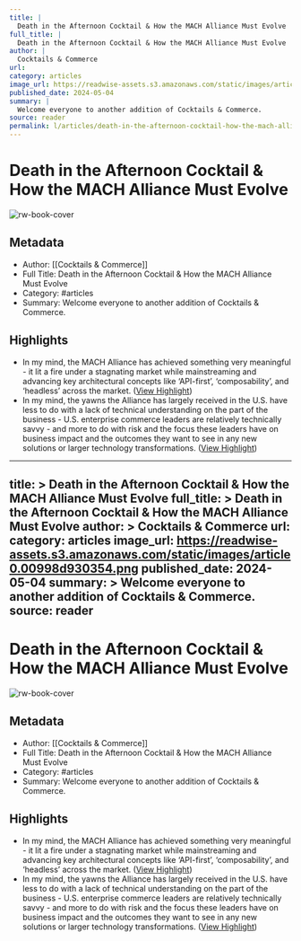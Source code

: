 ```yaml
---
title: |
  Death in the Afternoon Cocktail & How the MACH Alliance Must Evolve
full_title: |
  Death in the Afternoon Cocktail & How the MACH Alliance Must Evolve
author: |
  Cocktails & Commerce
url: 
category: articles
image_url: https://readwise-assets.s3.amazonaws.com/static/images/article0.00998d930354.png
published_date: 2024-05-04
summary: |
  Welcome everyone to another addition of Cocktails & Commerce.
source: reader
permalink: l/articles/death-in-the-afternoon-cocktail-how-the-mach-alliance-must-evolve
---
```

# Death in the Afternoon Cocktail & How the MACH Alliance Must Evolve

![rw-book-cover](https://readwise-assets.s3.amazonaws.com/static/images/article0.00998d930354.png)

## Metadata
- Author: [[Cocktails & Commerce]]
- Full Title: Death in the Afternoon Cocktail & How the MACH Alliance Must Evolve
- Category: #articles
- Summary: Welcome everyone to another addition of Cocktails & Commerce.

## Highlights
- In my mind, the MACH Alliance has achieved something very meaningful - it lit a fire under a stagnating market while mainstreaming and advancing key architectural concepts like ‘API-first’, ‘composability’, and ‘headless’ across the market. ([View Highlight](https://read.readwise.io/read/01hx6fgh50d0h81mxd074qf9c2))
- In my mind, the yawns the Alliance has largely received in the U.S. have less to do with a lack of technical understanding on the part of the business - U.S. enterprise commerce leaders are relatively technically savvy - and more to do with risk and the focus these leaders have on business impact and the outcomes they want to see in any new solutions or larger technology transformations. ([View Highlight](https://read.readwise.io/read/01hx6fs22mfmzhp8c2v4yw0r6b))


---
title: >
  Death in the Afternoon Cocktail & How the MACH Alliance Must Evolve
full_title: >
  Death in the Afternoon Cocktail & How the MACH Alliance Must Evolve
author: >
  Cocktails & Commerce
url: 
category: articles
image_url: https://readwise-assets.s3.amazonaws.com/static/images/article0.00998d930354.png
published_date: 2024-05-04
summary: >
  Welcome everyone to another addition of Cocktails & Commerce.
source: reader
---
# Death in the Afternoon Cocktail & How the MACH Alliance Must Evolve

![rw-book-cover](https://readwise-assets.s3.amazonaws.com/static/images/article0.00998d930354.png)

## Metadata
- Author: [[Cocktails & Commerce]]
- Full Title: Death in the Afternoon Cocktail & How the MACH Alliance Must Evolve
- Category: #articles
- Summary: Welcome everyone to another addition of Cocktails & Commerce.

## Highlights
- In my mind, the MACH Alliance has achieved something very meaningful - it lit a fire under a stagnating market while mainstreaming and advancing key architectural concepts like ‘API-first’, ‘composability’, and ‘headless’ across the market. ([View Highlight](https://read.readwise.io/read/01hx6fgh50d0h81mxd074qf9c2))
- In my mind, the yawns the Alliance has largely received in the U.S. have less to do with a lack of technical understanding on the part of the business - U.S. enterprise commerce leaders are relatively technically savvy - and more to do with risk and the focus these leaders have on business impact and the outcomes they want to see in any new solutions or larger technology transformations. ([View Highlight](https://read.readwise.io/read/01hx6fs22mfmzhp8c2v4yw0r6b))


